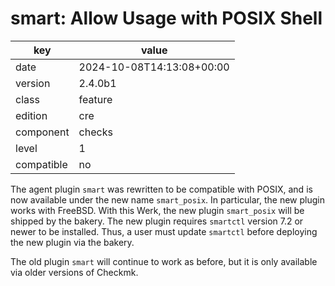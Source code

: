 [//]: # (werk v2)
# smart: Allow Usage with POSIX Shell

key        | value
---------- | ---
date       | 2024-10-08T14:13:08+00:00
version    | 2.4.0b1
class      | feature
edition    | cre
component  | checks
level      | 1
compatible | no

The agent plugin `smart` was rewritten to be compatible with POSIX, and is now
available under the new name `smart_posix`. In particular, the new plugin works
with FreeBSD. With this Werk, the new plugin `smart_posix` will be shipped by
the bakery. The new plugin requires `smartctl` version 7.2 or newer to be
installed. Thus, a user must update `smartctl` before deploying the new plugin
via the bakery.

The old plugin `smart` will continue to work as before, but it is only available
via older versions of Checkmk.
